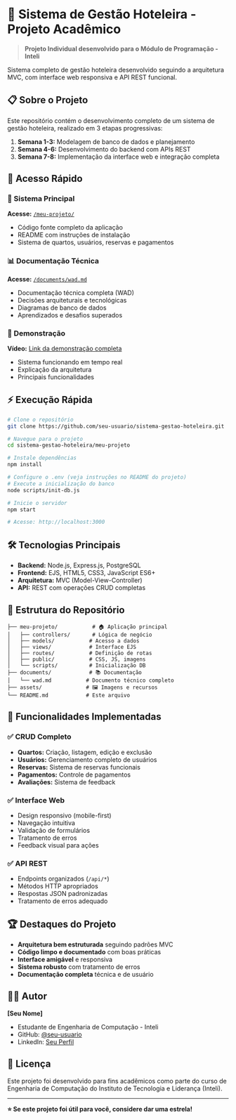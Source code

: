 ﻿# 🏨 Sistema de Gestão Hoteleira - Projeto Acadêmico

> **Projeto Individual desenvolvido para o Módulo de Programação - Inteli**

Sistema completo de gestão hoteleira desenvolvido seguindo a arquitetura MVC, com interface web responsiva e API REST funcional.

## 📋 Sobre o Projeto

Este repositório contém o desenvolvimento completo de um sistema de gestão hoteleira, realizado em 3 etapas progressivas:

1. **Semana 1-3:** Modelagem de banco de dados e planejamento
2. **Semana 4-6:** Desenvolvimento do backend com APIs REST  
3. **Semana 7-8:** Implementação da interface web e integração completa

## 🚀 Acesso Rápido

### 📱 Sistema Principal
**Acesse:** [`/meu-projeto/`](./meu-projeto/)
- Código fonte completo da aplicação
- README com instruções de instalação
- Sistema de quartos, usuários, reservas e pagamentos

### 📊 Documentação Técnica  
**Acesse:** [`/documents/wad.md`](./documents/wad.md)
- Documentação técnica completa (WAD)
- Decisões arquiteturais e tecnológicas
- Diagramas de banco de dados
- Aprendizados e desafios superados

### 🎥 Demonstração
**Vídeo:** [Link da demonstração completa](link-do-video-aqui)
- Sistema funcionando em tempo real
- Explicação da arquitetura
- Principais funcionalidades

## ⚡ Execução Rápida

```bash
# Clone o repositório
git clone https://github.com/seu-usuario/sistema-gestao-hoteleira.git

# Navegue para o projeto
cd sistema-gestao-hoteleira/meu-projeto

# Instale dependências
npm install

# Configure o .env (veja instruções no README do projeto)
# Execute a inicialização do banco
node scripts/init-db.js

# Inicie o servidor
npm start

# Acesse: http://localhost:3000
```

## 🛠 Tecnologias Principais

- **Backend:** Node.js, Express.js, PostgreSQL
- **Frontend:** EJS, HTML5, CSS3, JavaScript ES6+
- **Arquitetura:** MVC (Model-View-Controller)
- **API:** REST com operações CRUD completas

## 📁 Estrutura do Repositório

```
├── meu-projeto/           # 🏠 Aplicação principal
│   ├── controllers/       # Lógica de negócio
│   ├── models/           # Acesso a dados
│   ├── views/            # Interface EJS
│   ├── routes/           # Definição de rotas
│   ├── public/           # CSS, JS, imagens
│   └── scripts/          # Inicialização DB
├── documents/            # 📚 Documentação
│   └── wad.md           # Documento técnico completo
├── assets/              # 🖼 Imagens e recursos
└── README.md            # Este arquivo
```

## 🎯 Funcionalidades Implementadas

### ✅ CRUD Completo
- **Quartos:** Criação, listagem, edição e exclusão
- **Usuários:** Gerenciamento completo de usuários
- **Reservas:** Sistema de reservas funcionais
- **Pagamentos:** Controle de pagamentos
- **Avaliações:** Sistema de feedback

### ✅ Interface Web
- Design responsivo (mobile-first)
- Navegação intuitiva
- Validação de formulários
- Tratamento de erros
- Feedback visual para ações

### ✅ API REST
- Endpoints organizados (`/api/*`)
- Métodos HTTP apropriados
- Respostas JSON padronizadas
- Tratamento de erros adequado

## 🏆 Destaques do Projeto

- **Arquitetura bem estruturada** seguindo padrões MVC
- **Código limpo e documentado** com boas práticas
- **Interface amigável** e responsiva
- **Sistema robusto** com tratamento de erros
- **Documentação completa** técnica e de usuário

## 👨‍💻 Autor

**[Seu Nome]**
- Estudante de Engenharia de Computação - Inteli
- GitHub: [@seu-usuario](https://github.com/seu-usuario)
- LinkedIn: [Seu Perfil](https://linkedin.com/in/seu-perfil)

## 📄 Licença

Este projeto foi desenvolvido para fins acadêmicos como parte do curso de Engenharia de Computação do Instituto de Tecnologia e Liderança (Inteli).

---

**⭐ Se este projeto foi útil para você, considere dar uma estrela!**
